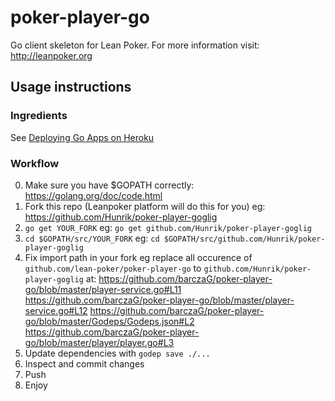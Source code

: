poker-player-go
===============

Go client skeleton for Lean Poker. For more information visit: http://leanpoker.org 

## Usage instructions

### Ingredients

See [Deploying Go Apps on Heroku](https://devcenter.heroku.com/articles/deploying-go#prerequisites)

### Workflow

0. Make sure you have $GOPATH correctly: https://golang.org/doc/code.html
1. Fork this repo (Leanpoker platform will do this for you) eg: https://github.com/Hunrik/poker-player-goglig
2. `go get YOUR_FORK` eg: `go get github.com/Hunrik/poker-player-goglig`
3. `cd $GOPATH/src/YOUR_FORK` eg: `cd $GOPATH/src/github.com/Hunrik/poker-player-goglig`
3. Fix import path in your fork 
eg replace all occurence of `github.com/lean-poker/poker-player-go` to `github.com/Hunrik/poker-player-goglig`
at:
https://github.com/barczaG/poker-player-go/blob/master/player-service.go#L11
https://github.com/barczaG/poker-player-go/blob/master/player-service.go#L12
https://github.com/barczaG/poker-player-go/blob/master/Godeps/Godeps.json#L2
https://github.com/barczaG/poker-player-go/blob/master/player/player.go#L3
4. Update dependencies with `godep save ./...`
5. Inspect and commit changes
6. Push
7. Enjoy
